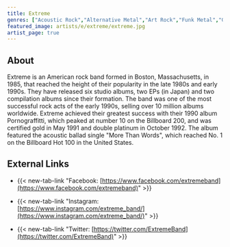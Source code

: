 ```yaml
---
title: Extreme
genres: ["Acoustic Rock","Alternative Metal","Art Rock","Funk Metal","Glam Metal","Grunge","Hard Rock","Heavy Metal","Progressive Rock","Rock","Symphonic Rock"]
featured_image: artists/e/extreme/extreme.jpg
artist_page: true
---
```

## About

Extreme is an American rock band formed in Boston, Massachusetts, in 1985, that reached the height of their popularity in the late 1980s and early 1990s. They have released six studio albums, two EPs (in Japan) and two compilation albums since their formation. The band was one of the most successful rock acts of the early 1990s, selling over 10 million albums worldwide.
Extreme achieved their greatest success with their 1990 album Pornograffitti, which peaked at number 10 on the Billboard 200, and was certified gold in May 1991 and double platinum in October 1992. The album featured the acoustic ballad single "More Than Words", which reached No. 1 on the Billboard Hot 100 in the United States.



## External Links

- {{< new-tab-link "Facebook: [https://www.facebook.com/extremeband](https://www.facebook.com/extremeband)" >}}

- {{< new-tab-link "Instagram: [https://www.instagram.com/extreme_band/](https://www.instagram.com/extreme_band/)" >}}

- {{< new-tab-link "Twitter: [https://twitter.com/ExtremeBand](https://twitter.com/ExtremeBand)" >}}


